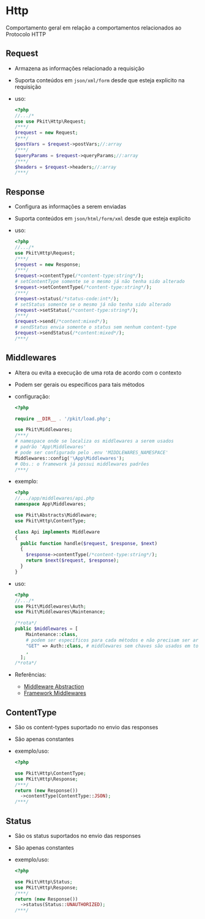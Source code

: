 # Http

Comportamento geral em relação a comportamentos relacionados ao Protocolo HTTP

## Request

- Armazena as informações relacionado a requisição
- Suporta conteúdos em `json/xml/form` desde que esteja explicito na requisição
- uso:

  ```php
  <?php
  //.../*
  use use Pkit\Http\Request;
  /***/
  $request = new Request;
  /***/
  $postVars = $request->postVars;//:array
  /***/
  $queryParams = $request->queryParams;//:array
  /***/
  $headers = $request->headers;//:array
  /***/
  ```

## Response

- Configura as informações a serem enviadas
- Suporta conteúdos em `json/html/form/xml` desde que esteja explicito
- uso:

  ```php
  <?php
  //.../*
  use Pkit\Http\Request;
  /***/
  $request = new Response;
  /***/
  $request->contentType(/*content-type:string*/);
  # setContentType somente se o mesmo já não tenha sido alterado
  $request->setContentType(/*content-type:string*/);
  /***/
  $request->status(/*status-code:int*/);
  # setStatus somente se o mesmo já não tenha sido alterado
  $request->setStatus(/*content-type:string*/);
  /***/
  $request->send(/*content:mixed*/);
  # sendStatus envia somente o status sem nenhum content-type
  $request->sendStatus(/*content:mixed*/);
  /***/
  ```

## Middlewares

- Altera ou evita a execução de uma rota de acordo com o contexto
- Podem ser gerais ou específicos para tais métodos
- configuração:

  ```php
  <?php

  require __DIR__ . '/pkit/load.php';

  use Pkit\Middlewares;
  /***/
  # namespace onde se localiza os middlewares a serem usados
  # padrão 'App\Middlewares'
  # pode ser configurado pelo .env 'MIDDLEWARES_NAMESPACE'
  Middlewares::config('\App\Middlewares');
  # Obs.: o framework já possui middlewares padrões
  /***/
  ```

- exemplo:

  ```php
  <?php
  //.../app/middlewares/api.php
  namespace App\Middlewares;

  use Pkit\Abstracts\Middleware;
  use Pkit\Http\ContentType;

  class Api implements Middleware
  {
    public function handle($request, $response, $next)
    {
      $response->contentType(/*content-type:string*/);
      return $next($request, $response);
    }
  }

  ```

- uso:

  ```php
  <?php
  //.../*
  use Pkit\Middlewares\Auth;
  use Pkit\Middlewares\Maintenance;

  /*rota*/
  public $middlewares = [
      Maintenance::class,
      # podem ser específicos para cada métodos e não precisam ser arrays
      "GET" => Auth::class, # middlewares sem chaves são usados em todos o métodos
      ,
    ];
  /*rota*/
  ```

- Referências:
  - [Middleware Abstraction](../abstracts/Abstracts.md)
  - [Framework Middlewares](../middlewares/Middlewares.md)

## ContentType

- São os content-types suportado no envio das responses
- São apenas constantes
- exemplo/uso:

  ```php
  <?php

  use Pkit\Http\ContentType;
  use PKit\Http\Response;
  /***/
  return (new Response())
    ->contentType(ContentType::JSON);
  /***/
  ```

## Status

- São os status suportados no envio das responses
- São apenas constantes
- exemplo/uso:

  ```php
  <?php

  use Pkit\Http\Status;
  use PKit\Http\Response;
  /***/
  return (new Response())
    ->status(Status::UNAUTHORIZED);
  /***/
  ```
